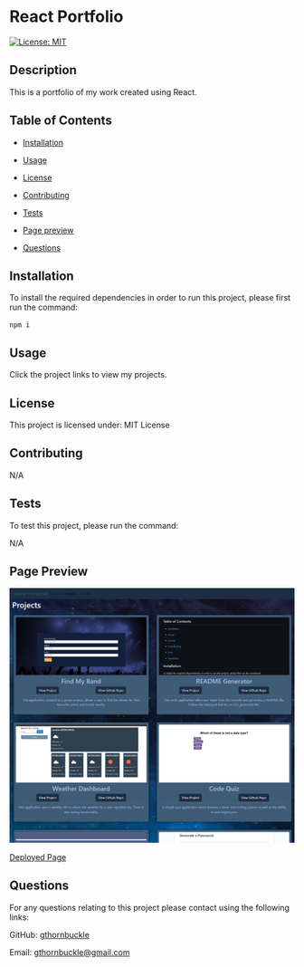 # React Portfolio
[![License: MIT](https://img.shields.io/badge/License-MIT-yellow.svg)](https://opensource.org/licenses/MIT)

## Description

This is a portfolio of my work created using React.

## Table of Contents

* [Installation](#installation)

* [Usage](#usage)

* [License](#license)

* [Contributing](#contributing)

* [Tests](#tests)

* [Page preview](#page-preview)

* [Questions](#questions)

## Installation

To install the required dependencies in order to run this project, please first run the command:
~~~
npm i
~~~

## Usage

Click the project links to view my projects.

## License

This project is licensed under: MIT License

## Contributing

N/A

## Tests

To test this project, please run the command:

N/A

## Page Preview

![page preview](./src/assets/pagepreview.png)

[Deployed Page](https://github.com/gthornbuckle/)

## Questions

For any questions relating to this project please contact using the following links:

GitHub: [gthornbuckle](https://gthornbuckle.github.io/react-portfolio/)

Email: gthornbuckle@gmail.com
